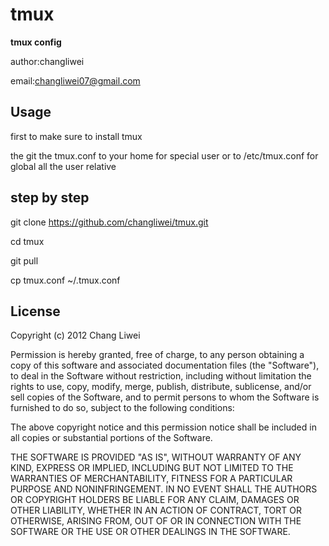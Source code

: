 tmux
====

**tmux config**

author:changliwei

email:changliwei07@gmail.com

Usage
----
first to make sure to install tmux

the git the tmux.conf to your home for special user or to /etc/tmux.conf for global all the user relative

step by  step
----
git clone https://github.com/changliwei/tmux.git

cd  tmux

git pull

cp tmux.conf ~/.tmux.conf


License
-------
Copyright (c) 2012 Chang Liwei

Permission is hereby granted, free of charge, to any person obtaining a copy
of this software and associated documentation files (the "Software"), to deal
in the Software without restriction, including without limitation the rights
to use, copy, modify, merge, publish, distribute, sublicense, and/or sell
copies of the Software, and to permit persons to whom the Software is
furnished to do so, subject to the following conditions:

The above copyright notice and this permission notice shall be included in
all copies or substantial portions of the Software.

THE SOFTWARE IS PROVIDED "AS IS", WITHOUT WARRANTY OF ANY KIND, EXPRESS OR
IMPLIED, INCLUDING BUT NOT LIMITED TO THE WARRANTIES OF MERCHANTABILITY,
FITNESS FOR A PARTICULAR PURPOSE AND NONINFRINGEMENT. IN NO EVENT SHALL THE
AUTHORS OR COPYRIGHT HOLDERS BE LIABLE FOR ANY CLAIM, DAMAGES OR OTHER
LIABILITY, WHETHER IN AN ACTION OF CONTRACT, TORT OR OTHERWISE, ARISING FROM,
OUT OF OR IN CONNECTION WITH THE SOFTWARE OR THE USE OR OTHER DEALINGS IN
THE SOFTWARE.
